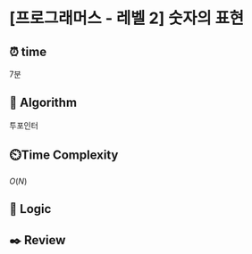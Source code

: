 # [프로그래머스 - 레벨 2] 숫자의 표현
 
## ⏰  **time**
7분

## :pushpin: **Algorithm**
투포인터

## ⏲️**Time Complexity**
$O(N)$

## :round_pushpin: **Logic**

## :black_nib: **Review**
